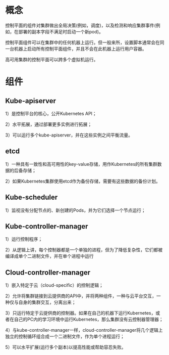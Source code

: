 # 概念

  控制平面的组件对集群做出全局决策(例如，调度)，以及检测和响应集群事件(例如，在部署的副本字段不满足时启动一个新pod)。

  控制平面组件可以在集群中的任何机器上运行。但一般来所，设置脚本通常会在同一台机器上启动所有控制平面组件，并且不会在此机器上运行用户容器。

  高可用集群的控制平面可以跨多个虚拟机运行。



# 组件



## **Kube-apiserver**

1）是控制平台的核心，公开Kubernetes API；

2）水平拓展，通过部署更多实例进行拓展；

3）可以运行多个kube-apiserver，并在这些实例之间平衡流量。

 

## **etcd**

1）一种具有一致性和高可用性的key-value存储，用作Kubernetes的所有集群数据的后备存储；

2）如果Kubernetes集群使用etcd作为备份存储，需要有这些数据的备份计划。

 

## **Kube-scheduler**

1）监视没有分配节点的、新创建的Pods，并为它们选择一个节点运行；

 

 

## **Kube-controller-manager**

1）运行控制程序；

2）从逻辑上讲，每个控制器都是一个单独的进程，但为了降低复杂性，它们都被编译成单个二进制文件，并在单个进程中运行

 

## **Cloud-controller-manager**

1）嵌入特定于云（cloud-specific）的控制逻辑；

2）允许将集群链接到云提供商的API中，并将两种组件，一种与云平台交互，一种仅与自身的集群交互，分离出来；

3）只运行特定于云提供商的控制器。如果在自己的机器下运行Kubernetes，或者在自己的PC内的学习环境中运行Kubernetes，那么集群没有云控制器管理器；

4）与kube-controller-manager一样，cloud-controller-manager将几个逻辑上独立的控制循环组合成一个二进制文件，作为单个进程运行；

5）可以水平扩展(运行多个副本)以提高性能或帮助容忍失败。